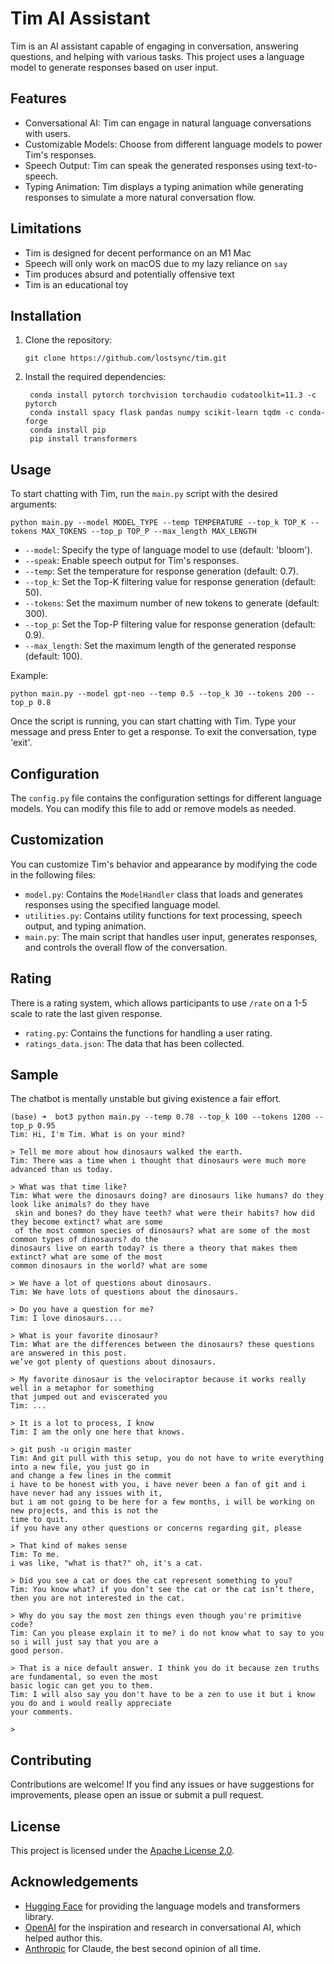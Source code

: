 # Tim AI Assistant

Tim is an AI assistant capable of engaging in conversation, answering questions, and helping with various tasks. This project uses a language model to generate responses based on user input.

## Features

- Conversational AI: Tim can engage in natural language conversations with users.
- Customizable Models: Choose from different language models to power Tim's responses.
- Speech Output: Tim can speak the generated responses using text-to-speech.
- Typing Animation: Tim displays a typing animation while generating responses to simulate a more natural conversation flow.

## Limitations

- Tim is designed for decent performance on an M1 Mac
- Speech will only work on macOS due to my lazy reliance on `say`
- Tim produces absurd and potentially offensive text
- Tim is an educational toy

## Installation

1. Clone the repository:
   ```
   git clone https://github.com/lostsync/tim.git
   ```

2. Install the required dependencies:
   ```
    conda install pytorch torchvision torchaudio cudatoolkit=11.3 -c pytorch
    conda install spacy flask pandas numpy scikit-learn tqdm -c conda-forge
    conda install pip
    pip install transformers
   ```

## Usage

To start chatting with Tim, run the `main.py` script with the desired arguments:

```
python main.py --model MODEL_TYPE --temp TEMPERATURE --top_k TOP_K --tokens MAX_TOKENS --top_p TOP_P --max_length MAX_LENGTH
```

- `--model`: Specify the type of language model to use (default: 'bloom').
- `--speak`: Enable speech output for Tim's responses.
- `--temp`: Set the temperature for response generation (default: 0.7).
- `--top_k`: Set the Top-K filtering value for response generation (default: 50).
- `--tokens`: Set the maximum number of new tokens to generate (default: 300).
- `--top_p`: Set the Top-P filtering value for response generation (default: 0.9).
- `--max_length`: Set the maximum length of the generated response (default: 100).

Example:
```
python main.py --model gpt-neo --temp 0.5 --top_k 30 --tokens 200 --top_p 0.8
```

Once the script is running, you can start chatting with Tim. Type your message and press Enter to get a response. To exit the conversation, type 'exit'.

## Configuration

The `config.py` file contains the configuration settings for different language models. You can modify this file to add or remove models as needed.

## Customization

You can customize Tim's behavior and appearance by modifying the code in the following files:

- `model.py`: Contains the `ModelHandler` class that loads and generates responses using the specified language model.
- `utilities.py`: Contains utility functions for text processing, speech output, and typing animation.
- `main.py`: The main script that handles user input, generates responses, and controls the overall flow of the conversation.

## Rating

There is a rating system, which allows participants to use `/rate` on a 1-5 scale to rate the last given response. 

- `rating.py`: Contains the functions for handling a user rating.
- `ratings_data.json`: The data that has been collected.

## Sample

The chatbot is mentally unstable but giving existence a fair effort.

```
(base) ➜  bot3 python main.py --temp 0.78 --top_k 100 --tokens 1200 --top_p 0.95
Tim: Hi, I'm Tim. What is on your mind?

> Tell me more about how dinosaurs walked the earth.
Tim: There was a time when i thought that dinosaurs were much more advanced than us today.

> What was that time like?
Tim: What were the dinosaurs doing? are dinosaurs like humans? do they look like animals? do they have
 skin and bones? do they have teeth? what were their habits? how did they become extinct? what are some
 of the most common species of dinosaurs? what are some of the most common types of dinosaurs? do the
dinosaurs live on earth today? is there a theory that makes them extinct? what are some of the most
common dinosaurs in the world? what are some

> We have a lot of questions about dinosaurs.
Tim: We have lots of questions about the dinosaurs.

> Do you have a question for me?
Tim: I love dinosaurs....

> What is your favorite dinosaur?
Tim: What are the differences between the dinosaurs? these questions are answered in this post.
we’ve got plenty of questions about dinosaurs.

> My favorite dinosaur is the velociraptor because it works really well in a metaphor for something
that jumped out and eviscerated you
Tim: ...

> It is a lot to process, I know
Tim: I am the only one here that knows.

> git push -u origin master
Tim: And git pull with this setup, you do not have to write everything into a new file, you just go in
and change a few lines in the commit
i have to be honest with you, i have never been a fan of git and i have never had any issues with it,
but i am not going to be here for a few months, i will be working on new projects, and this is not the
time to quit.
if you have any other questions or concerns regarding git, please

> That kind of makes sense
Tim: To me.
i was like, "what is that?" oh, it's a cat.

> Did you see a cat or does the cat represent something to you?
Tim: You know what? if you don’t see the cat or the cat isn’t there, then you are not interested in the cat.

> Why do you say the most zen things even though you're primitive code?
Tim: Can you please explain it to me? i do not know what to say to you so i will just say that you are a
good person.

> That is a nice default answer. I think you do it because zen truths are fundamental, so even the most
basic logic can get you to them.
Tim: I will also say you don't have to be a zen to use it but i know you do and i would really appreciate
your comments.

>
```

## Contributing

Contributions are welcome! If you find any issues or have suggestions for improvements, please open an issue or submit a pull request.

## License

This project is licensed under the [Apache License 2.0](LICENSE).

## Acknowledgements

- [Hugging Face](https://huggingface.co/) for providing the language models and transformers library.
- [OpenAI](https://openai.com/) for the inspiration and research in conversational AI, which helped author this.
- [Anthropic](https://anthropic.com/) for Claude, the best second opinion of all time.
